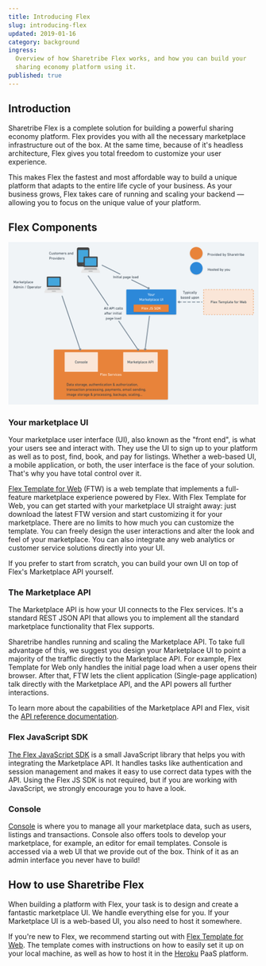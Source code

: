 ```yaml
---
title: Introducing Flex
slug: introducing-flex
updated: 2019-01-16
category: background
ingress:
  Overview of how Sharetribe Flex works, and how you can build your
  sharing economy platform using it.
published: true
---
```


## Introduction

Sharetribe Flex is a complete solution for building a powerful sharing
economy platform. Flex provides you with all the necessary marketplace
infrastructure out of the box. At the same time, because of it's
headless architecture, Flex gives you total freedom to customize your
user experience.

This makes Flex the fastest and most affordable way to build a unique
platform that adapts to the entire life cycle of your business. As your
business grows, Flex takes care of running and scaling your backend —
allowing you to focus on the unique value of your platform.

## Flex Components

![Flex customer architecture](./flex-customer-architecture.png)

### Your marketplace UI

Your marketplace user interface (UI), also known as the "front end", is
what your users see and interact with. They use the UI to sign up to
your platform as well as to post, find, book, and pay for listings.
Whether a web-based UI, a mobile application, or both, the user
interface is the face of your solution. That's why you have total
control over it.

[Flex Template for Web](/references/ftw/) (FTW) is a web template that
implements a full-feature marketplace experience powered by Flex. With
Flex Template for Web, you can get started with your marketplace UI
straight away: just download the latest FTW version and start
customizing it for your marketplace. There are no limits to how much you
can customize the template. You can freely design the user interactions
and alter the look and feel of your marketplace. You can also integrate
any web analytics or customer service solutions directly into your UI.

If you prefer to start from scratch, you can build your own UI on top of
Flex's Marketplace API yourself.

### The Marketplace API

The Marketplace API is how your UI connects to the Flex services. It's a
standard REST JSON API that allows you to implement all the standard
marketplace functionality that Flex supports.

Sharetribe handles running and scaling the Marketplace API. To take full
advantage of this, we suggest you design your Marketplace UI to point a
majority of the traffic directly to the Marketplace API. For example,
Flex Template for Web only handles the initial page load when a user
opens their browser. After that, FTW lets the client application
(Single-page application) talk directly with the Marketplace API, and
the API powers all further interactions.

To learn more about the capabilities of the Marketplace API and Flex,
visit the [API reference documentation](/references/api/).

### Flex JavaScript SDK

[The Flex JavaScript SDK](/references/js-sdk/) is a small JavaScript
library that helps you with integrating the Marketplace API. It handles
tasks like authentication and session management and makes it easy to
use correct data types with the API. Using the Flex JS SDK is not
required, but if you are working with JavaScript, we strongly encourage
you to have a look.

### Console

[Console](https://flex-console.sharetribe.com/) is where you to manage
all your marketplace data, such as users, listings and transactions.
Console also offers tools to develop your marketplace, for example, an
editor for email templates. Console is accessed via a web UI that we
provide out of the box. Think of it as an admin interface you never have
to build!

## How to use Sharetribe Flex

When building a platform with Flex, your task is to design and create a
fantastic marketplace UI. We handle everything else for you. If your
Marketplace UI is a web-based UI, you also need to host it somewhere.

If you're new to Flex, we recommend starting out with
[Flex Template for Web](/references/ftw/). The template comes with
instructions on how to easily set it up on your local machine, as well
as how to host it in the [Heroku](https://heroku.com/) PaaS platform.

